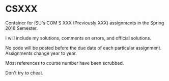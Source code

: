 # CSXXX

Container for ISU's COM S XXX (Previously XXX) assignments in the Spring 2016 Semester. 

I will include my solutions, comments on errors, and official solutions.

No code will be posted before the due date of each particular assignment. Assignments change year to year. 

Most references to course number have been scrubbed.

Don't try to cheat.

